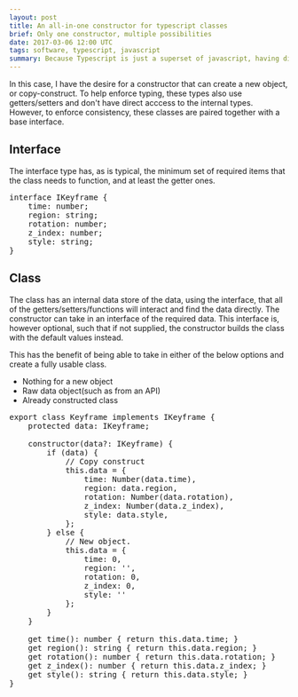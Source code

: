 ```yaml
---
layout: post
title: An all-in-one constructor for typescript classes
brief: Only one constructor, multiple possibilities
date: 2017-03-06 12:00 UTC
tags: software, typescript, javascript
summary: Because Typescript is just a superset of javascript, having different constructors from C++ is something that I do indeed somtimes miss. In this case, Java/Typescript classes can only have a single constructor, whereas many times I wish to have differing levels of constructor capability.
---
```


In this case, I have the desire for a constructor that can create a new object, or copy-construct. To help enforce typing, these types also use getters/setters and don't have direct acccess to the internal types. However, to enforce consistency, these classes are paired together with a base interface.

## Interface

The interface type has, as is typical, the minimum set of required items that the class needs to function, and at least the getter ones.

<pre class="prettyprint">
interface IKeyframe {
    time: number;
    region: string;
    rotation: number;
    z_index: number;
    style: string;
}
</pre>

## Class

The class has an internal data store of the data, using the interface, that all of the getters/setters/functions will interact and find the data directly. The constructor can take in an interface of the required data. This interface is, however optional, such that if not supplied, the constructor builds the class with the default values instead.

This has the benefit of being able to take in either of the below options and create a fully usable class.
- Nothing for a new object
- Raw data object(such as from an API)
- Already constructed class

<pre class="prettyprint">
export class Keyframe implements IKeyframe {
    protected data: IKeyframe;

    constructor(data?: IKeyframe) {
        if (data) {
            // Copy construct
            this.data = {
                time: Number(data.time),
                region: data.region,
                rotation: Number(data.rotation),
                z_index: Number(data.z_index),
                style: data.style,
            };
        } else {
            // New object.
            this.data = {
                time: 0,
                region: '',
                rotation: 0,
                z_index: 0,
                style: ''
            };
        }
    }

    get time(): number { return this.data.time; }
    get region(): string { return this.data.region; }
    get rotation(): number { return this.data.rotation; }
    get z_index(): number { return this.data.z_index; }
    get style(): string { return this.data.style; }
}
</pre>
